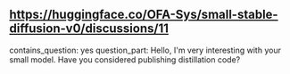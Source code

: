 ## https://huggingface.co/OFA-Sys/small-stable-diffusion-v0/discussions/11

contains_question: yes
question_part: Hello, I'm very interesting with your small model. Have you considered publishing distillation code?